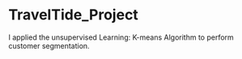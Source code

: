 # TravelTide_Project
I applied the unsupervised Learning: K-means Algorithm to perform customer segmentation.
